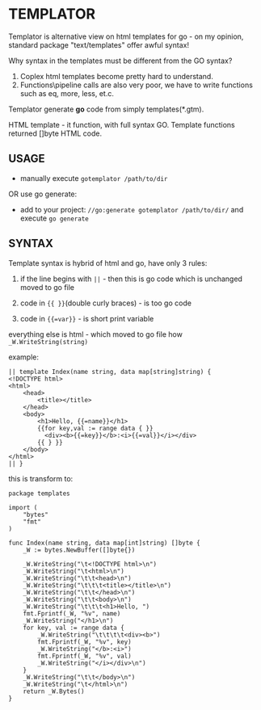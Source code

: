 # TEMPLATOR

Templator is alternative view on html templates for go - on my opinion, standard package "text/templates" offer awful syntax! 

Why syntax in the templates must be different from the GO syntax?

1. Coplex html templates become pretty hard to understand.
2. Functions\pipeline calls are also very poor, we have to write functions such as eq, more, less, et.c.

Templator generate **go** code from simply templates(*.gtm).

HTML template - it function, with full syntax GO. Template functions returned []byte HTML code.


## USAGE

- manually execute `gotemplator /path/to/dir`

OR use go generate:

- add to your project:	`//go:generate gotemplator /path/to/dir/` and execute `go generate`

## SYNTAX

Template syntax is hybrid of html and go, have only 3 rules:

1) if the line begins with `||` - then this is go code which is unchanged moved to go file

2) code in `{{ }}`(double curly braces) - is too go code

3) code in `{{=var}}` - is short print variable

everything else is html - which moved to go file how `_W.WriteString(string)`

example:
	
	|| template Index(name string, data map[string]string) {
	<!DOCTYPE html>
	<html>
	    <head>
	        <title></title>
	    </head>
	    <body>
	        <h1>Hello, {{=name}}</h1>
	        {{for key,val := range data { }}
	          <div><b>{{=key}}</b>:<i>{{=val}}</i></div>
	        {{ } }}
	    </body>
	</html>
	|| }

this is transform to:

	package templates

	import (
		"bytes"
		"fmt"
	)

	func Index(name string, data map[int]string) []byte {
		_W := bytes.NewBuffer([]byte{})

		_W.WriteString("\t<!DOCTYPE html>\n")
		_W.WriteString("\t<html>\n")
		_W.WriteString("\t\t<head>\n")
		_W.WriteString("\t\t\t<title></title>\n")
		_W.WriteString("\t\t</head>\n")
		_W.WriteString("\t\t<body>\n")
		_W.WriteString("\t\t\t<h1>Hello, ")
		fmt.Fprintf(_W, "%v", name)
		_W.WriteString("</h1>\n")
		for key, val := range data {
			_W.WriteString("\t\t\t\t<div><b>")
			fmt.Fprintf(_W, "%v", key)
			_W.WriteString("</b>:<i>")
			fmt.Fprintf(_W, "%v", val)
			_W.WriteString("</i></div>\n")
		}
		_W.WriteString("\t\t</body>\n")
		_W.WriteString("\t</html>\n")
		return _W.Bytes()
	}

